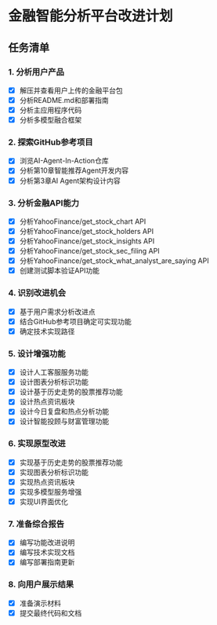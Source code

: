 # 金融智能分析平台改进计划

## 任务清单

### 1. 分析用户产品
- [x] 解压并查看用户上传的金融平台包
- [x] 分析README.md和部署指南
- [x] 分析主应用程序代码
- [x] 分析多模型融合框架

### 2. 探索GitHub参考项目
- [x] 浏览AI-Agent-In-Action仓库
- [x] 分析第10章智能推荐Agent开发内容
- [x] 分析第3章AI Agent架构设计内容

### 3. 分析金融API能力
- [x] 分析YahooFinance/get_stock_chart API
- [x] 分析YahooFinance/get_stock_holders API
- [x] 分析YahooFinance/get_stock_insights API
- [x] 分析YahooFinance/get_stock_sec_filing API
- [x] 分析YahooFinance/get_stock_what_analyst_are_saying API
- [x] 创建测试脚本验证API功能

### 4. 识别改进机会
- [x] 基于用户需求分析改进点
- [x] 结合GitHub参考项目确定可实现功能
- [x] 确定技术实现路径

### 5. 设计增强功能
- [x] 设计人工客服服务功能
- [x] 设计图表分析标识功能
- [x] 设计基于历史走势的股票推荐功能
- [x] 设计热点资讯板块
- [x] 设计今日复盘和热点分析功能
- [x] 设计智能投顾与财富管理功能

### 6. 实现原型改进
- [x] 实现基于历史走势的股票推荐功能
- [x] 实现图表分析标识功能
- [x] 实现热点资讯板块
- [x] 实现多模型服务增强
- [x] 实现UI界面优化

### 7. 准备综合报告
- [x] 编写功能改进说明
- [x] 编写技术实现文档
- [x] 编写部署指南更新

### 8. 向用户展示结果
- [x] 准备演示材料
- [x] 提交最终代码和文档
